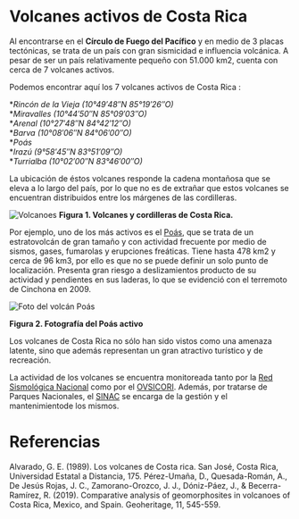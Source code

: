 # Volcanes activos de Costa Rica
Al encontrarse en el **Círculo de Fuego del Pacífico** y en medio de 3 placas tectónicas, se trata de un país con gran sismicidad e influencia volcánica. A pesar de ser un país relativamente pequeño con 51.000 km2, cuenta con cerca de 7 volcanes activos. 
 
Podemos encontrar aquí los 7 volcanes activos de Costa Rica : 

**Rincón de la Vieja (10°49′48″N 85°19′26″O)*   
**Miravalles (10°44′50″N 85°09′03″O)*   
**Arenal (10°27′48″N 84°42′12″O)*    
**Barva (10°08′06″N 84°06′00″O)*     
**Poás*    
**Irazú (9°58′45″N 83°51′09″O)*   
**Turrialba (10°02′00″N 83°46′00″O)* 

La ubicación de éstos volcanes responde la cadena montañosa que se eleva a lo largo del país, por lo que no es de extrañar que estos volcanes se encuentran distribuidos entre los márgenes de las cordilleras.

![Volcanoes](img/Volcanoes.png)
**Figura 1. Volcanes y cordilleras de Costa Rica.** 

Por ejemplo, uno de los más activos es el [Poás](https://es.wikipedia.org/wiki/Parque_nacional_Volc%C3%A1n_Po%C3%A1s), que se trata de un estratovolcán de gran tamaño y con actividad frecuente por medio de sismos, gases, fumarolas y erupciones freáticas. Tiene hasta 478 km2 y cerca de 96 km3, por ello es que no se puede definir un solo punto de localización. Presenta gran riesgo a deslizamientos producto de su actividad y pendientes en sus laderas, lo que se evidenció con el terremoto de Cinchona en 2009. 

![Foto del volcán Poás](https://media.tacdn.com/media/attractions-splice-spp-674x446/06/d7/be/a0.jpg)

**Figura 2. Fotografía del Poás activo**

Los volcanes de Costa Rica no sólo han sido vistos como una amenaza latente, sino que además representan un gran atractivo turístico y de recreación. 


La actividad de los volcanes se encuentra monitoreada tanto por la [Red Sismológica Nacional](https://rsn.ucr.ac.cr/) como por el [OVSICORI](http://www.ovsicori.una.ac.cr/). Además, por tratarse de Parques Nacionales, el [SINAC](https://www.sinac.go.cr/ES/Paginas/default.aspx) se encarga de la gestión y el mantenimientode los mismos. 

# Referencias

Alvarado, G. E. (1989). Los volcanes de Costa rica. San José, Costa Rica, Universidad Estatal a Distancia, 175.
Pérez-Umaña, D., Quesada-Román, A., De Jesús Rojas, J. C., Zamorano-Orozco, J. J., Dóniz-Páez, J., & Becerra-Ramírez, R. (2019). Comparative analysis of geomorphosites in volcanoes of Costa Rica, Mexico, and Spain. Geoheritage, 11, 545-559.

